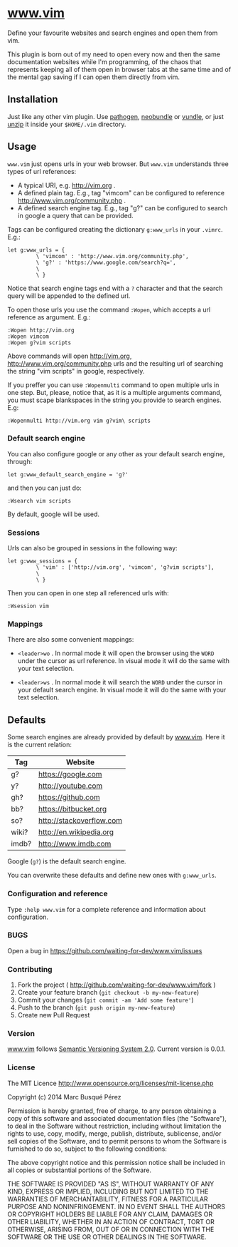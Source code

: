 # www.vim

Define your favourite websites and search engines and open them from vim.

This plugin is born out of my need to open every now and then the same documentation websites while I'm programming, of the chaos that represents keeping all of them open in browser tabs at the same time and of the mental gap saving if I can open them directly from vim.

## Installation

Just like any other vim plugin. Use [pathogen](https://github.com/tpope/vim-pathogen), [neobundle](https://github.com/Shougo/neobundle.vim) or [vundle](https://github.com/gmarik/Vundle.vim), or just [unzip](https://github.com/waiting-for-dev/www.vim/archive/master.zip) it inside your `$HOME/.vim` directory.

## Usage

`www.vim` just opens urls in your web browser. But `www.vim` understands three types of url references:

* A typical URI, e.g. http://vim.org .
* A defined plain tag. E.g., tag "vimcom" can be configured to reference http://www.vim.org/community.php .
* A defined search engine tag. E.g., tag "g?" can be configured to search in google a query that can be provided.

Tags can be configured creating the dictionary `g:www_urls` in your `.vimrc`. E.g.:

```vim
let g:www_urls = {
         \ 'vimcom' : 'http://www.vim.org/community.php',
         \ 'g?' : 'https://www.google.com/search?q=',
         \
         \ }
```

Notice that search engine tags end with a `?` character and that the search query will be appended to the defined url.

To open those urls you use the command `:Wopen`, which accepts a url reference as argument. E.g.:
    
```vim
:Wopen http://vim.org
:Wopen vimcom
:Wopen g?vim scripts
```

Above commands will open http://vim.org, http://www.vim.org/community.php urls and the resulting url of searching the string "vim scripts" in google, respectively.

If you preffer you can use `:Wopenmulti` command to open multiple urls in one step. But, please, notice that, as it is a multiple arguments command, you must scape blankspaces in the string you provide to search engines. E.g:

```vim
:Wopenmulti http://vim.org vim g?vim\ scripts
```

### Default search engine

You can also configure google or any other as your default search engine, through:

```vim
let g:www_default_search_engine = 'g?'
```

and then you can just do:

```vim
:Wsearch vim scripts
```

By default, google will be used.

### Sessions

Urls can also be grouped in sessions in the following way:

```vim
let g:www_sessions = {
         \ 'vim' : ['http://vim.org', 'vimcom', 'g?vim scripts'],
         \
         \ }
```

Then you can open in one step all referenced urls with:

```vim
:Wsession vim
```

### Mappings

There are also some convenient mappings:

* `<leader>wo` . In normal mode it will open the browser using the `WORD`  under the cursor as url reference. In visual mode it will do the same with your text selection.

* `<leader>ws` . In normal mode it will search the `WORD` under the cursor in your default search engine. In visual mode it will do the same with your text selection.

## Defaults

Some search engines are already provided by default by www.vim. Here it is the current relation:

| Tag   | Website                  |
|-------|--------------------------|
| g?    | https://google.com       |
| y?    | http://youtube.com       |
| gh?   | https://github.com       |
| bb?   | https://bitbucket.org    |
| so?   | http://stackoverflow.com |
| wiki? | http://en.wikipedia.org  |
| imdb? | http://www.imdb.com      |

Google (`g?`) is the default search engine.

You can overwrite these defaults and define new ones with `g:www_urls`.

### Configuration and reference

Type `:help www.vim` for a complete reference and information about configuration.

### BUGS

Open a bug in https://github.com/waiting-for-dev/www.vim/issues

### Contributing

1. Fork the project ( http://github.com/waiting-for-dev/www.vim/fork )
2. Create your feature branch (`git checkout -b my-new-feature`)
3. Commit your changes (`git commit -am 'Add some feature'`)
4. Push to the branch (`git push origin my-new-feature`)
5. Create new Pull Request

### Version

www.vim follows [Semantic Versioning System 2.0](http://semver.org/). Current version is 0.0.1.

### License

The MIT Licence
http://www.opensource.org/licenses/mit-license.php

Copyright (c) 2014 Marc Busqué Pérez

Permission is hereby granted, free of charge, to any person obtaining a copy
of this software and associated documentation files (the "Software"), to deal
in the Software without restriction, including without limitation the rights
to use, copy, modify, merge, publish, distribute, sublicense, and/or sell
copies of the Software, and to permit persons to whom the Software is
furnished to do so, subject to the following conditions:

The above copyright notice and this permission notice shall be included in
all copies or substantial portions of the Software.

THE SOFTWARE IS PROVIDED "AS IS", WITHOUT WARRANTY OF ANY KIND, EXPRESS OR
IMPLIED, INCLUDING BUT NOT LIMITED TO THE WARRANTIES OF MERCHANTABILITY,
FITNESS FOR A PARTICULAR PURPOSE AND NONINFRINGEMENT. IN NO EVENT SHALL THE
AUTHORS OR COPYRIGHT HOLDERS BE LIABLE FOR ANY CLAIM, DAMAGES OR OTHER
LIABILITY, WHETHER IN AN ACTION OF CONTRACT, TORT OR OTHERWISE, ARISING FROM,
OUT OF OR IN CONNECTION WITH THE SOFTWARE OR THE USE OR OTHER DEALINGS IN
THE SOFTWARE.
